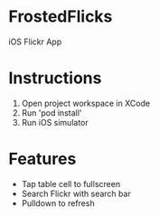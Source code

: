 # FrostedFlicks
iOS Flickr App

# Instructions
1. Open project workspace in XCode
2. Run 'pod install'
3. Run iOS simulator

# Features
* Tap table cell to fullscreen
* Search Flickr with search bar
* Pulldown to refresh
